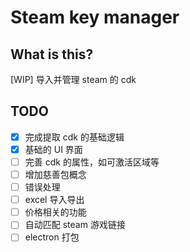 # Steam key manager
## What is this?
[WIP] 导入并管理 steam 的 cdk
## TODO
- [x] 完成提取 cdk 的基础逻辑
- [x] 基础的 UI 界面
- [ ] 完善 cdk 的属性，如可激活区域等
- [ ] 增加慈善包概念
- [ ] 错误处理
- [ ] excel 导入导出
- [ ] 价格相关的功能
- [ ] 自动匹配 steam 游戏链接
- [ ] electron 打包
